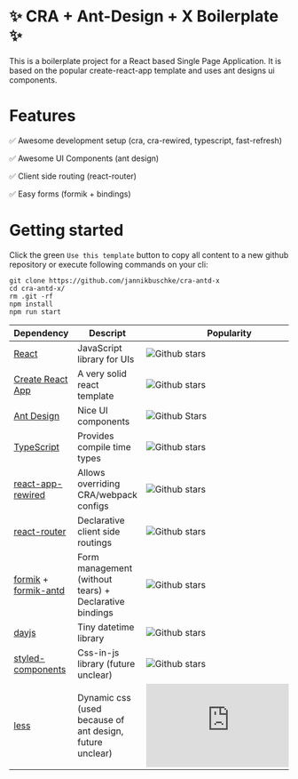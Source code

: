 # ✨ CRA + Ant-Design + X Boilerplate ✨

This is a boilerplate project for a React based Single Page Application. It is based on the popular create-react-app template and uses ant designs ui components.

# Features

:white_check_mark: Awesome development setup (cra, cra-rewired, typescript, fast-refresh)

:white_check_mark: Awesome UI Components (ant design)

:white_check_mark: Client side routing (react-router)

:white_check_mark: Easy forms (formik + bindings)

# Getting started

Click the green `Use this template` button to copy all content to a new github repository or execute following commands on your cli:

```
git clone https://github.com/jannikbuschke/cra-antd-x
cd cra-antd-x/
rm .git -rf
npm install
npm run start
```

| Dependency  | Descript | Popularity |
| ------------- | ------------- |--|
| [React](https://github.com/facebook/react) | JavaScript library for UIs | ![Github stars](https://img.shields.io/github/stars/facebook/react) |
| [Create React App](https://github.com/facebook/create-react-app)  | A very solid react template | ![Github stars](https://img.shields.io/github/stars/facebook/create-react-app) |
| [Ant Design](https://github.com/ant-design/ant-design) | Nice UI components | ![Github Stars](https://img.shields.io/github/stars/ant-design/ant-design) |
| [TypeScript](https://github.com/microsoft/TypeScript) | Provides compile time types | ![Github stars](https://img.shields.io/github/stars/microsoft/TypeScript) |
| [react-app-rewired](https://github.com/timarney/react-app-rewired)  | Allows overriding CRA/webpack configs | ![Github stars](https://img.shields.io/github/stars/timarney/react-app-rewired) |
| [react-router](https://github.com/ReactTraining/react-router) | Declarative client side routings | ![Github stars](https://img.shields.io/github/stars/ReactTraining/react-router) |
| [formik](https://github.com/jaredpalmer/formik) + [formik-antd](https://github.com/jannikbuschke/formik-antd) | Form management (without tears) + Declarative bindings | ![Github stars](https://img.shields.io/github/stars/jaredpalmer/formik) |
| [dayjs](https://github.com/iamkun/dayjs) | Tiny datetime library | ![Github stars](https://img.shields.io/github/stars/iamkun/dayjs) |
| [styled-components](https://github.com/styled-components/styled-components) | Css-in-js library (future unclear) | ![Github stars](https://img.shields.io/github/stars/styled-components/styled-components) |
| [less](https://github.com/less/less.js) | Dynamic css (used because of ant design, future unclear) | ![Github stars](https://img.shields.io/github/stars/less/less.js) |
